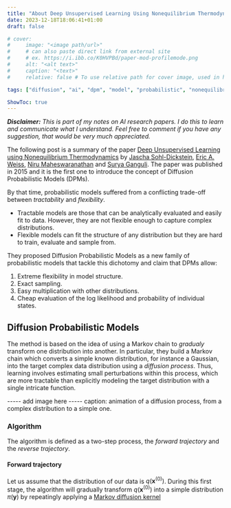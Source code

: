 ```yaml
---
title: "About Deep Unsupervised Learning Using Nonequilibrium Thermodynamics"
date: 2023-12-18T18:06:41+01:00
draft: false

# cover:
#     image: "<image path/url>"
#     # can also paste direct link from external site
#     # ex. https://i.ibb.co/K0HVPBd/paper-mod-profilemode.png
#     alt: "<alt text>"
#     caption: "<text>"
#     relative: false # To use relative path for cover image, used in hugo Page-bundles

tags: ["diffusion", "ai", "dpm", "model", "probabilistic", "nonequilibrium", "thermodynamics", "Markov chain", "Gaussian"]

ShowToc: true
---
```


***Disclaimer:*** *This is part of my notes on AI research papers. I do this to learn and communicate what I understand. Feel free to comment if you have any suggestion, that would be very much appreciated.*

The following post is a summary of the paper [Deep Unsupervised Learning using Nonequilibrium Thermodynamics](https://arxiv.org/pdf/1503.03585.pdf) by [Jascha Sohl-Dickstein](), [Eric A. Weiss](), [Niru Maheswaranathan]() and [Surya Ganguli](). The paper was published in 2015 and it is the first one to introduce the concept of Diffusion Probabilistic Models (DPMs). 

By that time, probabilistic models suffered from a conflicting trade-off between *tractability* and *flexibility*. 
- Tractable models are those that can be analytically evaluated and easily fit to data. However, they are not flexible enough to capture complex distributions.
- Flexible models can fit the structure of any distribution but they are hard to train, evaluate and sample from.

They proposed Diffusion Probabilistic Models as a new family of probabilistic models that tackle this dichotomy and claim  that DPMs allow:
1. Extreme flexibility in model structure.
2. Exact sampling.
3. Easy multiplication with other distributions.
4. Cheap evaluation of the log likelihood and probability of individual states.

## Diffusion Probabilistic Models
<!-- The method is based on an idea from non-equilibrium statistical physics ([Jarzynski, 1997]()(see https://www.youtube.com/watch?v=LXcQx6Bu3OQ)) and sequential Monte Carlo ([Neal 2001]) -->
The method is based on the idea of using a Markov chain to *gradualy* transform one distribution into another. In particular, they build a Markov chain which converts a simple known distribution, for instance a Gaussian, into the target complex data distribution using a *diffusion process*. Thus, learning involves estimating small perturbations within this process, which are more tractable than explicitly modeling the target distribution with a single intricate function.

----- add image here -----
caption: animation of a diffusion process, from a complex distribution to a simple one.


### Algorithm
The algorithm is defined as a two-step process, the *forward trajectory* and the *reverse trajectory*.

#### Forward trajectory
Let us assume that the distribution of our data is $q(\textbf{x}^{(0)})$. During this first stage, the algorithm will gradually transform $q(\textbf{x}^{(0)})$ into a simple distribution $\pi(\textbf{y})$ by repeatingly applying a <u>Markov diffusion kernel</u>